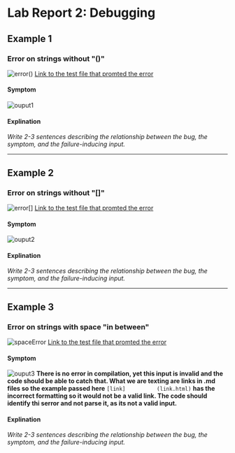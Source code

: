 # Lab Report 2: Debugging
## Example 1
### Error on strings without "()"
![error()]()
[Link to the test file that promted the error](https://github.com/peds24/markdown-parser/blob/16965b69b21be5bb90ca3ec745c901722bb1f035/noParenth.md)

#### Symptom
![ouput1]()

#### Explination 
*Write 2-3 sentences describing the relationship between the bug, the symptom, and the failure-inducing input.*

***
## Example 2
### Error on strings without "[]"
![error[]]()
[Link to the test file that promted the error](https://github.com/peds24/markdown-parser/blob/addeb07649e63d409f806df129581d30738d723f/justParenth.md)

#### Symptom
![ouput2]()

#### Explination 
*Write 2-3 sentences describing the relationship between the bug, the symptom, and the failure-inducing input.*

***
## Example 3
### Error on strings with space "in between"
![spaceError]()
[Link to the test file that promted the error](https://github.com/peds24/markdown-parser/blob/c430fa89f03a6383d4b77ac2485af86b43ed9cff/spaceBetween.md)

#### Symptom
![ouput3]()
**There is no error in compilation, yet this input is invalid and the code should be able to catch that. What we are texting are links in .md files so the example passed here** `[link]          (link.html)` **has the incorrect formatting so it would not be a valid link. The code should identify thi serror and not parse it, as its not a valid input.**

#### Explination 
*Write 2-3 sentences describing the relationship between the bug, the symptom, and the failure-inducing input.*
